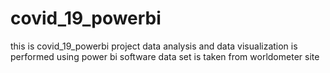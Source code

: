 # covid_19_powerbi

this is covid_19_powerbi project
data analysis and data visualization is performed using power bi software
data set is taken from worldometer site
